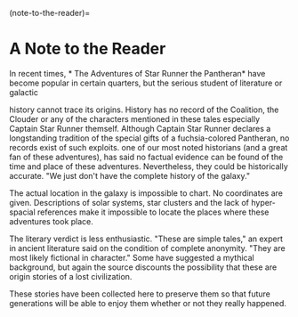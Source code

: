 (note-to-the-reader)=
# A Note to the Reader #

In recent times, *
The Adventures of Star Runner the Pantheran* have become popular in
certain quarters, but the serious student of literature or galactic

history cannot trace its origins. History has no record of the
Coalition, the Clouder or any of the characters mentioned in these
tales especially Captain Star Runner themself. Although Captain Star
Runner declares a longstanding tradition of the special gifts of a
fuchsia-colored Pantheran, no records exist of such exploits. one of our most noted historians (and a great fan of these
adventures), has said no factual evidence can be found of the time and
place of these adventures. Nevertheless, they could be historically
accurate. "We just don't have the complete history of the galaxy." 

The actual location in the galaxy is impossible to chart. No
coordinates are given. Descriptions of solar systems, star clusters
and the lack of hyper-spacial references make it impossible to locate
the places where these adventures took place.

The literary verdict is less enthusiastic. "These are simple tales,"
an expert in ancient literature said on the condition of complete
anonymity. "They are most likely fictional in character." Some have
suggested a mythical background, but again the source discounts the
possibility that these are origin stories of a lost civilization.

These stories have been collected here to preserve them so that future
generations will be able to enjoy them whether or not they really happened.
